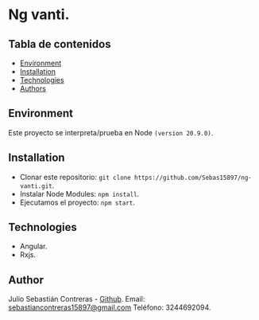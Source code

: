# Ng vanti.

## Tabla de contenidos

- [Environment](#environment)
- [Installation](#installation)
- [Technologies](#technologies)
- [Authors](#author)

## Environment

Este proyecto se interpreta/prueba en Node `(version 20.9.0)`.

## Installation

- Clonar este repositorio: `git clone https://github.com/Sebas15897/ng-vanti.git`.
- Instalar Node Modules: `npm install`.
- Ejecutamos el proyecto: `npm start`.

## Technologies
- Angular.
- Rxjs.
  
## Author
Julio Sebastián Contreras - [Github](https://github.com/Sebas15897).
Email: sebastiancontreras15897@gmail.com
Teléfono: 3244692094.
